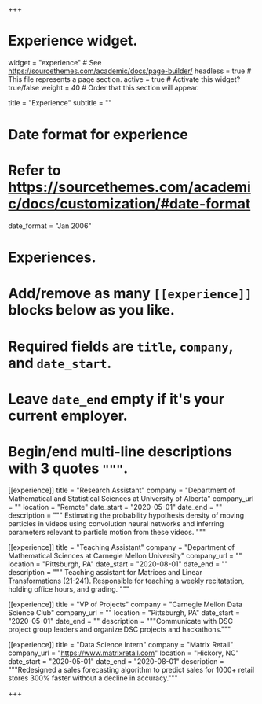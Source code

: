 +++
# Experience widget.
widget = "experience"  # See https://sourcethemes.com/academic/docs/page-builder/
headless = true  # This file represents a page section.
active = true  # Activate this widget? true/false
weight = 40  # Order that this section will appear.

title = "Experience"
subtitle = ""

# Date format for experience
#   Refer to https://sourcethemes.com/academic/docs/customization/#date-format
date_format = "Jan 2006"

# Experiences.
#   Add/remove as many `[[experience]]` blocks below as you like.
#   Required fields are `title`, `company`, and `date_start`.
#   Leave `date_end` empty if it's your current employer.
#   Begin/end multi-line descriptions with 3 quotes `"""`.
[[experience]]
  title = "Research Assistant"
  company = "Department of Mathematical and Statistical Sciences at University of Alberta"
  company_url = ""
  location = "Remote"
  date_start = "2020-05-01"
  date_end = ""
  description = """
  Estimating the probability hypothesis density of moving particles in videos using convolution neural networks and inferring parameters relevant to particle motion from these videos.
  """

[[experience]]
  title = "Teaching Assistant"
  company = "Department of Mathematical Sciences at Carnegie Mellon University"
  company_url = ""
  location = "Pittsburgh, PA"
  date_start = "2020-08-01"
  date_end = ""
  description = """
  Teaching assistant for Matrices and Linear Transformations (21-241). Responsible for teaching a weekly recitatation, holding office hours, and grading.
  """

[[experience]]
  title = "VP of Projects"
  company = "Carnegie Mellon Data Science Club"
  company_url = ""
  location = "Pittsburgh, PA"
  date_start = "2020-05-01"
  date_end = ""
  description = """Communicate with DSC project group leaders and organize DSC projects and hackathons."""

[[experience]]
  title = "Data Science Intern"
  company = "Matrix Retail"
  company_url = "https://www.matrixretail.com"
  location = "Hickory, NC"
  date_start = "2020-05-01"
  date_end = "2020-08-01"
  description = """Redesigned a sales forecasting algorithm to predict sales for 1000+ retail stores 300% faster without a decline in accuracy."""

+++
